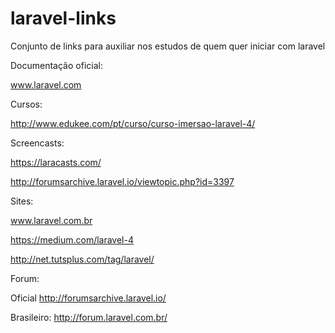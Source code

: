 laravel-links
=============

Conjunto de links para auxiliar nos estudos de quem quer iniciar com laravel


Documentação oficial:

www.laravel.com

Cursos:

http://www.edukee.com/pt/curso/curso-imersao-laravel-4/

Screencasts:

https://laracasts.com/

http://forumsarchive.laravel.io/viewtopic.php?id=3397

Sites:

www.laravel.com.br

https://medium.com/laravel-4

http://net.tutsplus.com/tag/laravel/

Forum:

Oficial http://forumsarchive.laravel.io/

Brasileiro: http://forum.laravel.com.br/


